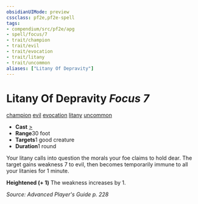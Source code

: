 ```yaml
---
obsidianUIMode: preview
cssclass: pf2e,pf2e-spell
tags:
- compendium/src/pf2e/apg
- spell/focus/7
- trait/champion
- trait/evil
- trait/evocation
- trait/litany
- trait/uncommon
aliases: ["Litany Of Depravity"]
---
```

# Litany Of Depravity *Focus 7*   
[champion](../../rules/traits/champion.md)  [evil](../../rules/traits/evil.md)  [evocation](../../rules/traits/evocation.md)  [litany](../../rules/traits/litany.md)  [uncommon](../../rules/traits/uncommon.md)  

- **Cast** [>](../../rules/core-rulebook/chapter-9-playing-the-game.md#Actions "Single Action") 
- **Range**30 foot
- **Targets**1 good creature
- **Duration**1 round

Your litany calls into question the morals your foe claims to hold dear. The target gains weakness 7 to evil, then becomes temporarily immune to all your litanies for 1 minute.

**Heightened (+ 1)** The weakness increases by 1.

*Source: Advanced Player's Guide p. 228*